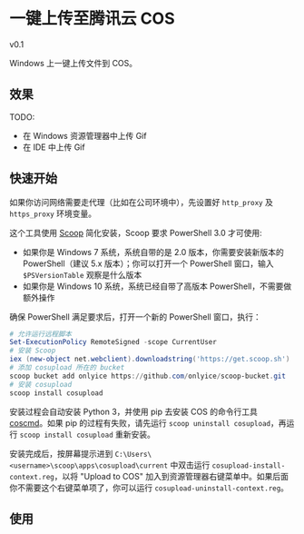 # 一键上传至腾讯云 COS

v0.1

Windows 上一键上传文件到 COS。

## 效果

TODO:

* 在 Windows 资源管理器中上传 Gif
* 在 IDE 中上传 Gif

## 快速开始

如果你访问网络需要走代理（比如在公司环境中），先设置好 `http_proxy` 及 `https_proxy` 环境变量。

这个工具使用 [Scoop][scoop] 简化安装，Scoop 要求 PowerShell 3.0 才可使用:

* 如果你是 Windows 7 系统，系统自带的是 2.0 版本，你需要安装新版本的 PowerShell（建议 5.x 版本）；你可以打开一个 PowerShell 窗口，输入 `$PSVersionTable` 观察是什么版本
* 如果你是 Windows 10 系统，系统已经自带了高版本 PowerShell，不需要做额外操作

确保 PowerShell 满足要求后，打开一个新的 PowerShell 窗口，执行：

```powershell
# 允许运行远程脚本
Set-ExecutionPolicy RemoteSigned -scope CurrentUser
# 安装 Scoop
iex (new-object net.webclient).downloadstring('https://get.scoop.sh')
# 添加 cosupload 所在的 bucket
scoop bucket add onlyice https://github.com/onlyice/scoop-bucket.git
# 安装 cosupload
scoop install cosupload
```

安装过程会自动安装 Python 3，并使用 pip 去安装 COS 的命令行工具 [coscmd][]。如果 pip 的过程有失败，请先运行 `scoop uninstall cosupload`，再运行 `scoop install cosupload` 重新安装。

安装完成后，按屏幕提示进到 `C:\Users\<username>\scoop\apps\cosupload\current` 中双击运行 `cosupload-install-context.reg`，以将 "Upload to COS" 加入到资源管理器右键菜单中。如果后面你不需要这个右键菜单项了，你可以运行 `cosupload-uninstall-context.reg`。

## 使用

[coscmd]: https://github.com/tencentyun/coscmd
[python-download]: https://www.python.org/downloads/
[scoop]: https://scoop.sh
